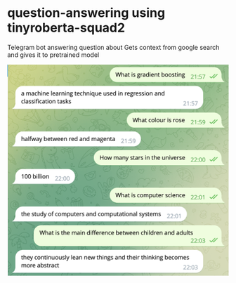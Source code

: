 # question-answering using tinyroberta-squad2

Telegram bot answering question about Gets context from google search and gives it to pretrained model

![alt text](https://github.com/olyanikit/question-answering/blob/main/screen.png?raw=true)
